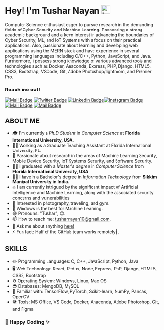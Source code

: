 # Hey! I'm Tushar Nayan <img src="https://user-images.githubusercontent.com/1303154/88677602-1635ba80-d120-11ea-84d8-d263ba5fc3c0.gif" width="28px" alt="hi">

Computer Science enthusiast eager to pursue research in the demanding fields of Cyber Security and Machine Learning. Possessing a strong academic background and a keen interest in advancing the boundaries of Cyber Security, ML, and IoT Systems with a focus on their practical applications. Also, passionate about learning and developing web applications using the MERN stack and have experience in several programming languages including C/C++, Python, JavaScript, and Java. Furthermore, I possess strong knowledge of various advanced tools and technologies such as Docker, Anaconda, Express, PHP, Django, HTML5, CSS3, Bootstrap, VSCode, Git, Adobe Photoshop/lightroom, and Premier Pro. 

### Reach me out! 
[![Mail Badge](https://img.shields.io/badge/Gmail-D14836?style=for-the-badge&logo=gmail&logoColor=white)](mailto:tusharnayan10@gmail.com) [![Twitter Badge](https://img.shields.io/badge/Twitter-1DA1F2?style=for-the-badge&logo=twitter&logoColor=white)](https://twitter.com/tusharnayan2610)
[![Linkedin Badge](https://img.shields.io/badge/LinkedIn-0077B5?style=for-the-badge&logo=linkedin&logoColor=white)](https://www.linkedin.com/in/tushar-nayan-8a384a167/)[![Instagram Badge](https://img.shields.io/badge/Instagram-E4405F?style=for-the-badge&logo=instagram&logoColor=white)](https://www.instagram.com/tushar_nayan/)
 [![Mail Badge](https://img.shields.io/badge/Facebook-1877F2?style=for-the-badge&logo=facebook&logoColor=white)](https://www.facebook.com/profile.php?id=100004086172247) [![Mail Badge](https://img.shields.io/badge/-Behance-blue?style=for-the-badge&logo=behance&logoColor=white)](https://www.behance.net/tusharnayan) 

<!-- TODO: Add last video link -->

## ABOUT ME
- 🎓 I'm currently a *Ph.D Student* in *Computer Science* at **Florida International University, USA**.
- 👨‍💻 Working as a Graduate Teaching Assistant at Florida International University, FL.
- 🔭 Passionate about research in the areas of Machine Learning Security, Mobile Device Security, IoT Systems Security, and Software Security.
- 👨‍🎓 I graduated with a *Master's degree* in *Computer Science* from **Florida International University, USA**
- 👨‍🎓 I have h a Bachelor's degree in *Information Technology* from **Sikkim Manipal University in India.**
- 🔥 I am currently intrigued by the significant impact of Artificial Intelligence and Machine Learning, along with the associated security concerns and vulnerabilities.
- 🤩 Interested in photography, traveling, and gym.
- 🙊 Windows is the best for Machine Learning.
- 😄 Pronouns: "Tushar", 😉.
- 📫 How to reach me: tusharnayan10@gmail.com.
- 💬 Ask me about anything [here!](https://github.com/tusharnayan10/tusharnayan10/issues)
- ⚡ Fun fact: Half of the GitHub team works remotely🙌.

## SKILLS 

- ✏️ Programming Languages: C, C++, JavaScript, Python, Java
- 🖥️ Web Technology: React, Redux, Node, Express, PhP, Django, HTML5, CSS3, Bootstrap
- ⚙️ Operating System: Windows, Linux, Mac OS
- 😎 Databases: MongoDB, MySQL
- 🙌 Familiar with: TensorFlow, PyTorch, Scikit-learn, NumPy, Pandas, OpenCV
- 🛠 Tools: MS Office, VS Code, Docker, Anaconda, Adobe Photoshop, Git, and Figma

### 🥰 Happy Coding ✨
<br>



  
